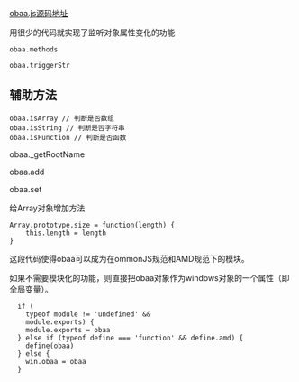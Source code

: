 

[obaa.js源码地址](https://github.com/Tencent/omi/tree/master/packages/obaa)

用很少的代码就实现了监听对象属性变化的功能

`obaa.methods`

`obaa.triggerStr`

## 辅助方法

    obaa.isArray // 判断是否数组
    obaa.isString // 判断是否字符串
    obaa.isFunction // 判断是否函数
    
    
obaa._getRootName

obaa.add

obaa.set


给Array对象增加方法

    Array.prototype.size = function(length) {
        this.length = length
    }

这段代码使得obaa可以成为在ommonJS规范和AMD规范下的模块。 

如果不需要模块化的功能，则直接把obaa对象作为windows对象的一个属性（即全局变量）。

      if (
        typeof module != 'undefined' &&
        module.exports) {
        module.exports = obaa
      } else if (typeof define === 'function' && define.amd) {
        define(obaa)
      } else {
        win.obaa = obaa
      }
